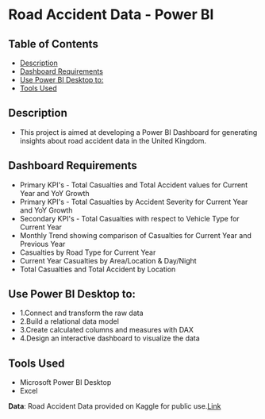 # Road Accident Data - Power BI

## Table of Contents
- [Description](#description)
- [Dashboard Requirements](#dashboard-requirements)
- [Use Power BI Desktop to:](#use-power-bi-desktop-to)
- [Tools Used](#tools-used)

## Description
- This project is aimed at developing a Power BI Dashboard for generating insights about road accident data in the United Kingdom.

## Dashboard Requirements
- Primary KPI's - Total Casualties and Total Accident values for Current Year and YoY Growth
- Primary KPI's - Total Casualties by Accident Severity for Current Year and YoY Growth
- Secondary KPI's - Total Casualties with respect to Vehicle Type for Current Year
- Monthly Trend showing comparison of Casualties for Current Year and Previous Year
- Casualties by Road Type for Current Year
- Current Year Casualties by Area/Location & Day/Night
- Total Casualties and Total Accident by Location

## Use Power BI Desktop to:
- 1.Connect and transform the raw data
- 2.Build a relational data model
- 3.Create calculated columns and measures with DAX
- 4.Design an interactive dashboard to visualize the data

## Tools Used 
- Microsoft Power BI Desktop
- Excel

**Data**: Road Accident Data provided on Kaggle for public use.[Link](https://www.kaggle.com/datasets/nextmillionaire/car-accident-dataset)
